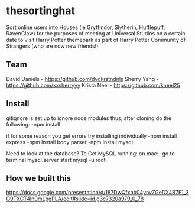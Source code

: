 # thesortinghat
Sort online users into Houses (ie Gryffindor, Slytherin, Hufflepuff, RavenClaw) for the purposes of meeting at Universal Studios on a certain date to visit Harry Potter themepark as part of Harry Potter Community of Strangers (who are now new friends!)

## Team
David Daniels - https://github.com/dvdkrstndnls
Sherry Yang - https://github.com/xxsherryyy
Krista Neel - https://github.com/kneel25


## Install
gitignore is set up to ignore node modules thus, after cloning do the following:
-npm install 

if for some reason you get errors try installing individually
-npm install express
-npm install body parser
-npm install mysql

Need to look at the database?
To Get MySQL running:
on mac:
-go to terminal
mysql.server start
mysql -u root


## How we built this
https://docs.google.com/presentation/d/187DwQfxhb04ynvZGeDX4B7F1_3G9TXCT4In0mLpgPLA/edit#slide=id.g3c7320a979_0_78




